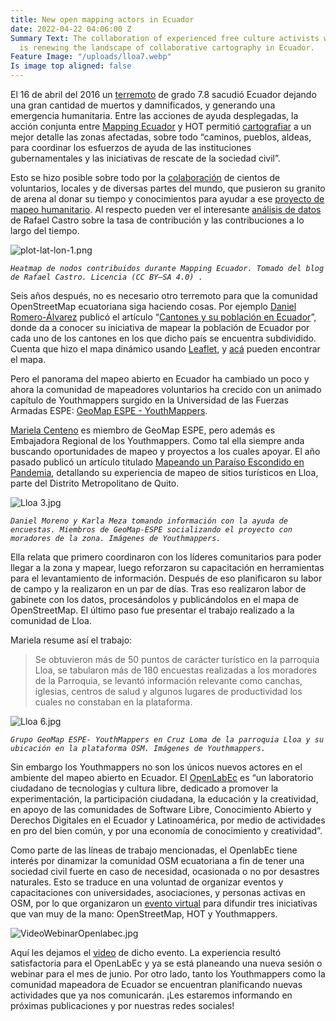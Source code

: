 ```yaml
---
title: New open mapping actors in Ecuador
date: 2022-04-22 04:06:00 Z
Summary Text: The collaboration of experienced free culture activists with new mappers
  is renewing the landscape of collaborative cartography in Ecuador.
Feature Image: "/uploads/lloa7.webp"
Is image top aligned: false
---
```


El 16 de abril del 2016 un [terremoto](https://es.wikipedia.org/wiki/Terremoto_de_Ecuador_de_2016) de grado 7.8 sacudió Ecuador dejando una gran cantidad de muertos y damnificados, y generando una emergencia humanitaria. Entre las acciones de ayuda desplegadas, la acción conjunta entre [Mapping Ecuador](https://www.facebook.com/MappingEcuador/) y HOT permitió [cartografiar](https://tasks.hotosm.org/projects/1794) a un mejor detalle las zonas afectadas, sobre todo “caminos, pueblos, aldeas, para coordinar los esfuerzos de ayuda de las instituciones gubernamentales y las iniciativas de rescate de la sociedad civil”.

Esto se hizo posible sobre todo por la [colaboración](https://www.vistazo.com/actualidad/terremoto-ecuador-mapeando-el-desastre-BBVI27571) de cientos de voluntarios, locales y de diversas partes del mundo, que pusieron su granito de arena al donar su tiempo y conocimientos para ayudar a ese [proyecto de mapeo humanitario](https://blogs.iadb.org/conocimiento-abierto/es/mapeo-humanitario-como-ayudar-al-ecuador-despues-del-terremoto/). Al respecto pueden ver el interesante [análisis de datos](https://ruevko.github.io/hexagonal/post/2021/04/16-mapping-ecuador-contribuciones/) de Rafael Castro sobre la tasa de contribución y las contribuciones a lo largo del tiempo.

![plot-lat-lon-1.png](/uploads/plot-lat-lon-1.png)

*`Heatmap de nodos contribuidos durante Mapping Ecuador. Tomado del blog de Rafael Castro. Licencia (CC BY–SA 4.0) .`*

Seis años después, no es necesario otro terremoto para que la comunidad OpenStreetMap ecuatoriana siga haciendo cosas. Por ejemplo [Daniel Romero-Álvarez](https://twitter.com/Vakdaro) publicó el artículo “[Cantones y su población en Ecuador](https://www.romerostories.com/post/cantones-y-su-poblaci%C3%B3n-en-ecuador)”, donde da a conocer su iniciativa de mapear la población de Ecuador por cada uno de los cantones en los que dicho país se encuentra subdividido. Cuenta que hizo el mapa dinámico usando [Leaflet](https://en.wikipedia.org/wiki/Leaflet_(software)), y [acá](http://bl.ocks.org/daromero-88/raw/e13d1d425d4419319f8a90bae63a1e17/) pueden encontrar el mapa.

Pero el panorama del mapeo abierto en Ecuador ha cambiado un poco y ahora la comunidad de mapeadores voluntarios ha crecido con un animado capítulo de Youthmappers surgido en la Universidad de las Fuerzas Armadas ESPE: [GeoMap ESPE - YouthMappers](https://www.facebook.com/GeoMap-ESPE-YouthMappers-105559118057506).

[Mariela Centeno](https://twitter.com/marielacenteno) es miembro de GeoMap ESPE, pero además es Embajadora Regional de los Youthmappers. Como tal ella siempre anda buscando oportunidades de mapeo y proyectos a los cuales apoyar. El año pasado publicó un artículo titulado [Mapeando un Paraíso Escondido en Pandemia](https://www.youthmappers.org/post/mapeando-un-para%C3%ADso-escondido-en-pandemia-mapping-a-hidden-paradise-during-a-pandemic), detallando su experiencia de mapeo de sitios turísticos en Lloa, parte del Distrito Metropolitano de Quito.

![Lloa 3.jpg](/uploads/Lloa%203.jpg)

*`Daniel Moreno y Karla Meza tomando información con la ayuda de encuestas. Miembros de GeoMap-ESPE socializando el proyecto con moradores de la zona. Imágenes de Youthmappers.`*

Ella relata que primero coordinaron con los líderes comunitarios para poder llegar a la zona y mapear, luego reforzaron su capacitación en herramientas para el levantamiento de información. Después de eso planificaron su labor de campo y la realizaron en un par de días. Tras eso realizaron labor de gabinete con los datos, procesándolos y publicándolos en el mapa de OpenStreetMap. El último paso fue presentar el trabajo realizado a la comunidad de Lloa.

Mariela resume así el trabajo:

> Se obtuvieron más de 50 puntos de carácter turístico en la parroquia Lloa, se tabularon más de 180 encuestas realizadas a los moradores de la Parroquia, se levantó información relevante como canchas, iglesias, centros de salud y algunos lugares de productividad los cuales no constaban en la plataforma.

![Lloa 6.jpg](/uploads/Lloa%206.jpg)

*`Grupo GeoMap ESPE- YouthMappers en Cruz Loma de la parroquia Lloa y su ubicación en la plataforma OSM. Imágenes de Youthmappers.`*

Sin embargo los Youthmappers no son los únicos nuevos actores en el ambiente del mapeo abierto en Ecuador. El [OpenLabEc](https://openlab.ec/) es “un laboratorio ciudadano de tecnologías y cultura libre, dedicado a promover la experimentación, la participación ciudadana, la educación y la creatividad, en apoyo de las comunidades de Software Libre, Conocimiento Abierto y Derechos Digitales en el Ecuador y Latinoamérica, por medio de actividades en pro del bien común, y por una economía de conocimiento y creatividad”.

Como parte de las líneas de trabajo mencionadas, el OpenlabEc tiene interés por dinamizar la comunidad OSM ecuatoriana a fin de tener una sociedad civil fuerte en caso de necesidad, ocasionada o no por desastres naturales. Esto se traduce en una voluntad de organizar eventos y capacitaciones con universidades, asociaciones, y personas activas en OSM, por lo que organizaron un [evento virtual](https://openlab.ec/actividad/de-que-trata-openstreet-map-hot-y-youthmappers#no-back) para difundir tres iniciativas que van muy de la mano: OpenStreetMap, HOT y Youthmappers. 

![VideoWebinarOpenlabec.jpg](/uploads/VideoWebinarOpenlabec.jpg)

Aquí les dejamos el [video](https://www.youtube.com/watch?v=1wOjNvIxlzk) de dicho evento. La experiencia resultó satisfactoria para el OpenLabEc y ya se está planeando una nueva sesión o webinar para el mes de junio. Por otro lado, tanto los Youthmappers  como la comunidad mapeadora de Ecuador se encuentran planificando nuevas actividades que ya nos comunicarán. ¡Les estaremos informando en próximas publicaciones y por nuestras redes sociales!